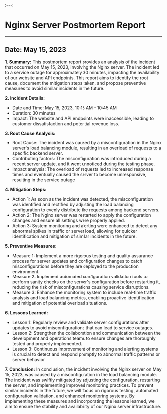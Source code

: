 :---:
# Nginx Server Postmortem Report
------------------------------------------

## Date: May 15, 2023

**1. Summary:**
This postmortem report provides an analysis of the incident that occurred on May 15, 2023, involving the Nginx server. The incident led to a service outage for approximately 30 minutes, impacting the availability of our website and API endpoints. This report aims to identify the root cause, document the mitigation steps taken, and propose preventive measures to avoid similar incidents in the future.

**2. Incident Details:**
* Date and Time: May 15, 2023, 10:15 AM - 10:45 AM
* Duration: 30 minutes
* Impact: The website and API endpoints were inaccessible, leading to customer dissatisfaction and potential revenue loss.

**3. Root Cause Analysis:**
* Root Cause: The incident was caused by a misconfiguration in the Nginx server's load balancing module, resulting in an overload of requests to a specific backend server.
* Contributing factors: The misconfiguration was introduced during a recent server update, and it went unnoticed during the testing phase.
* Impact analysis: The overload of requests led to increased response times and eventually caused the server to become unresponsive, resulting in the service outage

**4. Mitigation Steps:**
* Action 1: As soon as the incident was detected, the misconfiguration was identified and rectified by adjusting the load balancing configuration to evenly distribute the requests among backend servers.
* Action 2: The Nginx server was restarted to apply the configuration changes and ensure all settings were properly applied.
* Action 3: System monitoring and alerting were enhanced to detect any abnormal spikes in traffic or server load, allowing for quicker identification and mitigation of similar incidents in the future.

**5. Preventive Measures:**
* Measure 1: Implement a more rigorous testing and quality assurance process for server updates and configuration changes to catch misconfigurations before they are deployed to the production environment.
* Measure 2: Implement automated configuration validation tools to perform sanity checks on the server's configuration before restarting it, reducing the risk of misconfigurations causing service disruptions.
* Measure 3: Enhance the monitoring system to include real-time traffic analysis and load balancing metrics, enabling proactive identification and mitigation of potential overload situations.

**6. Lessons Learned:**
* Lesson 1: Regularly review and validate server configurations after updates to avoid misconfigurations that can lead to service outages.
* Lesson 2: Strengthen the collaboration and communication between the development and operations teams to ensure changes are thoroughly tested and properly implemented.
* Lesson 3: Continuous improvement of monitoring and alerting systems is crucial to detect and respond promptly to abnormal traffic patterns or server behavior

**7. Conclusion:**
    In conclusion, the incident involving the Nginx server on May 15, 2023, was caused by a misconfiguration in the load balancing module. The incident was swiftly mitigated by adjusting the configuration, restarting the server, and implementing improved monitoring practices. To prevent similar incidents in the future, we will focus on rigorous testing, automated configuration validation, and enhanced monitoring systems. By implementing these measures and incorporating the lessons learned, we aim to ensure the stability and availability of our Nginx server infrastructure.
